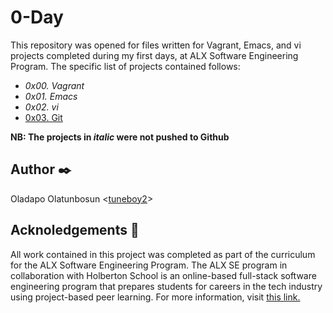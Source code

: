 # **0-Day**
This repository was opened for files written for Vagrant, Emacs, and vi projects completed during my first days, at ALX Software Engineering Program. The specific list of projects contained follows:
- _0x00. Vagrant_
- _0x01. Emacs_
- _0x02. vi_
- [0x03. Git](./0x03-git)

**NB: The projects in _italic_ were not pushed to Github**

## **Author** :black_nib:
Oladapo Olatunbosun <[tuneboy2](https://github.com/tuneboy2)>

## **Acknoledgements** :pray:
 All work contained in this project was completed as part of the curriculum for the ALX Software Engineering Program. The ALX SE program in collaboration with Holberton School is an online-based full-stack software engineering program that prepares students for careers in the tech industry using project-based peer learning. For more information, visit [this link.](https://www.alxafrica.com/)





